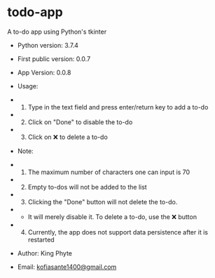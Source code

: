 # todo-app
 A to-do app using Python's tkinter

+ Python version: 3.7.4
+ First public version: 0.0.7
+ App Version: 0.0.8

+ Usage:
+    1) Type in the text field and press enter/return key to add a to-do
+    2) Click on "Done" to disable the to-do
+    3) Click on ❌ to delete a to-do

+ Note:
+    1) The maximum number of characters one can input is 70
+    2) Empty to-dos will not be added to the list
+    3) Clicking the "Done" button will not delete the to-do.
+    - It will merely disable it. To delete a to-do, use the ❌ button
+    4) Currently, the app does not support data persistence after it is restarted

+ Author: King Phyte
+ Email: kofiasante1400@gmail.com
